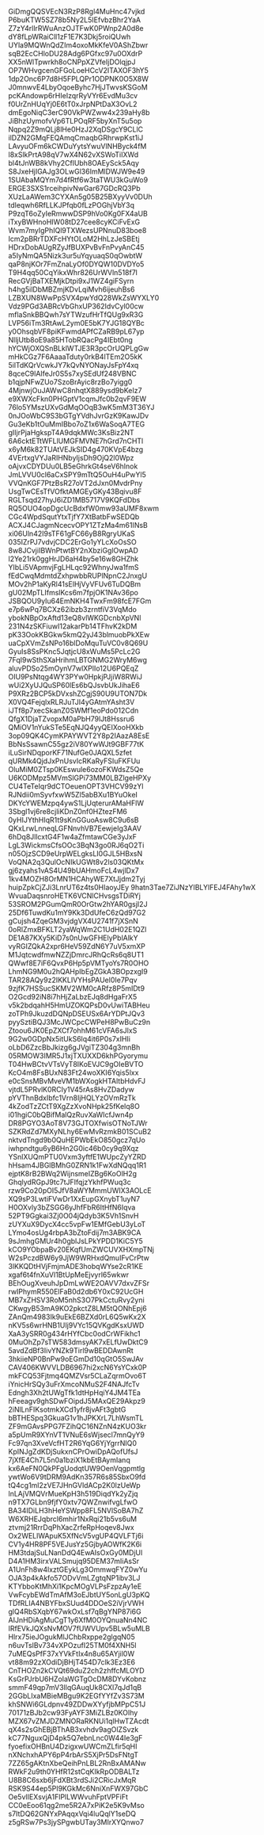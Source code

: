 GiDmgQQSVEcN3RzP8Rgl4MuHnc47vjkd
P6buKTW5SZ78b5Ny2L5IEfvbzBhr2YaA
Z7zY4rllrRWuAnzOJTFwK0PWnp2A0d8e
dY8fLpWRaiCll1zF1E7K3Dkj5roiQUwh
UYla9MQWnQdZIm4oxoMkKfeV0AShZbwr
sqB2EcCHloDU28Adg6PGfxc97u0OXdrP
XX5nWlTpwrkh8oCNPpXZVfeIjDOlqjpJ
OP7WHvgcenGFGoLoeHCcV2ITAXOF3hY5
1dp2Onc6P7d8H5FPLQPr1ODPNK0O5X8W
J0mnwvE4LbyOqoeByhc7HjJTwvsKSGoM
pcKAndowp6rHIeIzqrRyVYr6EvdMu3cv
f0UrZnHUqYj0E6tT0xJrpNPtDaX3OvL2
dmEgoNiqC3erC90VkPWZww4x239aHy8b
JiBhzUymofvVp6TLPOqRF5byXnT5u5op
Nqpq2Z9mQLj8lHe0HzJ2XqDSgcY9CLlC
ilDZN2GMqFEQAmqCmaqbGRhrwpKst1iJ
LAvyuOFm6kCWDuYytsYwuVlNHByck4fM
l8xSlkPrtA98qV7wX4N62vXSWoTiIXWd
bl4tJnWB8kVhy2CflUbh8OAEySck5Aqy
S8JxeHjIGAJg3OLwGl36ImMlDWJW9e49
1SUAbaMQYm7d4fRtf6w3taTWU3kGuWo9
ERGE3SXS1rceihpivNwGar67GDcRQ3Pb
XUzLaAWem3CYXAn5g05B25BXyyVv0DUh
tdleqwh6RfLLKJPfqb0fLzPOGhjVbY3q
P9zqT6oZyIeRmwwDSP9hVo0Kg0FX4aUB
iTxyBWHnoHIW08tD27cee8cyKCiFvExG
Wvm7myIgPhIQl9TXWezsUPNnuD83boe8
Icm2pBRrTDXFcHYtOLoM2HhLzJeSBEtj
HDrxDobAUgRZyJfBUXPvBvFnPvyAnC45
a5IyNmQA5Nizk3ur5uYqyuaqS0qOwbtW
qaP8njKOr7FmZnaLyOf0DYQW10DVDYo5
T9H4qq50CqYikxWhr826UrWVln518f7l
RecGVjBaTXEMjkDtpi9xJ1WZ4giFSyrn
h4hg5ilDbMBZmjKDvLqiMvh6ijeuhBs6
LZBXUN8WwPpSVX4pwYdQ28WkZsWYXLY0
Vdz9PGd3ABRcVbGhxUP362IdvCyl00cw
mflaSnkBBQwh7sYTWzufHrTfQUg9xR3G
LVP56iTm3RtAwL2ym0E5bK7YJG18QYBc
y0OhsqbVF8piKFwmdAPfCZaRB9pL67yp
NlljUtb8oE9a85HTobRQacPg4IEbt0ng
hYCWjOXQSnBLklWTJE3R3pcOrUQPLgGw
mHkCGz7F6AaaaTduty0rkB4lTEm2O5kK
5ilTdKQrVcwkJY7kQvNYONayJsFpY4xq
8qceC9lAIfeJr0S5s7xySEdUf248VBNC
b1qjpNFwZUo7SzoBrAyic8rzBo7yigg0
4MjnwjOuJAWwC8nhqtX889ysd9bKeIz7
e9XWXcFkn0PHGptV1cqmJfc0b2qvF9EW
76lo5YMszUXvGdMqOOqB3wK5mM3T36YJ
0nJOoWbC9S3bGTgYVdhJvrGzK9KawJDv
Gu3eKb1tOuMmIBbo7oZ1x6WaSoqA7TEG
gIIjrPjaHgkspT4A9dqkMWc3KsBiz2NT
6A6cktETtWFLlUMGFMVNE7hGrd7nCHTl
x6yM6k82TUAtVEJkSID4g470KVpE4bzg
4VErtxgVYJaRIHNbyIjsDh9OjQ2l0Wpz
oAjvxCDYDUu0LB5eGhrkGt4seV6hlnok
JmLVVU0cl6aCxSPY9mTtQ5OuH4uPwYl5
VVQnKGF7PtzBsR27oVT2dJxn0MvdrPny
UsgTwCEsTfVOfktAMGEyGKy43Bqivu8F
RGLTsqd27hyJ6iZD1MB5717V9KQFdDbs
RQ5OUO4opDgcUcBdxfW0mw93aUMF8xwm
CGc4WpdSqutYtxTjfY7XtBatbFwSEDQb
ACXJ4CJagmNcecvOPY1ZTzMa4m61INsB
xi06Uln42I9sTF61gFC66yB8RgryUKaS
035IZrPJ7vdvjCDC2ErGo1yYLcXoOsSO
8w8JCvjiIBWnPtwtBY2nXbziGglOwpAD
l2Ye21rk0ggHrJD6aH4by5e16w8GHZhk
YIbLi5VApmvjFgLHLqc92WhnyJwa1fmS
fEdCwqMdmtdZxhpwbbRUPlNpnC2JnxgU
MOv2hP1aKyRl41sElHjVyVFUv6TuDQBm
gU02MpTLIfmslKcs6m7fpjOK1NAv36po
JSBQOU9yIu64EmNKH4TwxFm98fcE7FGm
e7p6wPq7BCXz62ibzb3zrntfiV3VqMdo
ybokNBpOxAftd13eQ8vlWKGDcnbXpVNl
231N4zSKFiuwI12akarPb14TFhvK2kDM
pK33OokKBGkw5kmQ2yJ43blmuobPkXEw
uaCpXVmZsNPo16blDoMquTuVC0v8Q69U
GyuIs8SsPKnc5JqtjcU8xWuMs5PcLc2G
7FqI9wSthSXaHrihmLBTGNMG2WryM6wg
aluvPDSo25mOynV7wlXPlIo12U6PQEqZ
OIU9PsNtqg4WY3PYw0HpkjPJjiW8RWiJ
wUi2XyUJQuSP60lEs6bQJsvbUkJihaE6
P9XRz2BCP5kDVxshZCgjS90U9UTON7Dk
X0VQ4FejqlxRLRJuTJI4yGAtmYAsht3V
iJTf8p7xecSkanZ0SWMf1eoPdo012Cdn
QfgX1DjaTZvopxM0aPbH79lJt8Hssru6
QMiOV1nYukSTe5EqNJQ4yyQEIXooHXkb
3op09QK4CymKPAYWVT2Y8p2IAazA8EsE
BbNsSsawnC55gz2iV80YwWJt9GBF77tK
iLuSirNDqporKF71NufGe0JAQXL5zfet
qURMk4QjdJxPnUsvIcRKaRyFSIuFKFUu
OluMiM0ZTsp0KEswule6ozoFKWdsZ5Qe
U6KODMpz5MVmSlGPi73MM0LBZlgeHPXy
CU4TeTeIqr9dCTOeuenOPT3VHCV99zYl
RJNdii0mSyvfxwW5Zl5abBXu1BYuOkeI
DKYcYWEMzpq4ywS1LjUqterurAMaHFlW
3Sbgl1vj6re8cjliKDnZ0nf0HZtezFM6
0yHIJYthHIqR1t9sKnGGuoAsw8C9u6sB
QKxLrwLnneqLGFNnvhVB7EewjeIg3AAV
6hDq8JllcxtG4F1w4aZfmtawCGe3yJxF
LgL3WickmsCfsOOc3BqN3go0RJ6qO2Ti
n05OjzSCD9eUrpWELgksLI0GJL5HBxsN
VoQNA2q3QulOcNIkUGWt8v2ls03QKtMx
gj6zyahs1vAS4U49bUAHmoFcL4wjlDx7
1kv4MOZH8OrMN1HCAhyWE7XtJjdm2Tyj
huipZpkCjZJi3LnrUT6z4ts0HIaoyJEy
9hatn3Tae7ZiJNzYIBLYlFEJ4FAhy1wX
WvuaDaqsnroHETK6VCNlCHvsgsTDiRYj
53SROM2PGumQmR0OrGtw2hYAR0gsjI2J
25Df6TuwdKu1mY9Kk3DdUfeC6zQd97G2
gCujsh4ZqeGM3vjdgVX4U2741f7jXSnN
0oRlZmxBFKLT2yaWqWm2C1UdH02E1QZl
DE1A87KXy5KiD7s0nUwGFHElyPblAlkY
vyRGIZQkA2xpr6HeV59ZdN6Y7uV5xmXP
M1JqtcwdfmwNZZjDmrcJRhQcRs6q8UT1
QWwf8E7iF6QvxP6Hp5pVMTyoYs7R0OHO
LhmNG9M0u2hQAHpIbEgZGkA3BOpzxgI9
TAR28AQy9z2IKKLIVYHsPAUel0Ie7Pqv
9zjfK7HSSucSKMV2WM0cARfz8P5mIDt9
O2Gcd92iN8i7hHjZaLbzEJq8dHgaFrX5
v5k2bdqahH5HmUZOKQPsD0vUwiTABHeu
zoTPh9JkuzdDQNpDSEUSx6ArYDPtJQv3
pyySztiBQJ3McJWCpcCWPeH8PwBuCz9n
Ztoou6JK0EpZXCf7ohhM61cVFA6sJlxS
9G2w0GDpNx5itUkS6lq4it6P0s7xIHIi
oLbD6ZzcBbJkizg6gJVgiTZ304g3mnBh
05RMOW3IMR5J1xjTXUXXD6khPGyorymu
T04HwBCtvVTsVyT8IKoEVJC9gOIeBVTO
KcO4m8FsBUxN83Ft24woXKI6Yqis5lxx
e0cSnsMBvMveVM1bWXogkHTAltbHdvFJ
vjtdL5PRvlK0RCIy1V45rAs8HvZDadyw
pYVThnBdxIbfc1Vrn8IjHQLYzOVmRzTk
4kZodTzZCtT9XgZzXvoNHpk25fKelq8O
i01hgiC0bQBifMalQzRuvXaWIcfJwn4p
DR8PGYO3AoT8V73GJTOXfwisOTNoTJWr
SZKRdZd7MXyNLhy6EwMvRzmkB01SCuB2
nktvdTngd9b0QuHEPWbEkO850gcz7qUo
iwhpndtgu6yB6Hn2G0ic46b0cy9q9Xqz
YSnlXUQmPTU0Vxm3yftfE1WUpcZyYZRD
hHsam4JBGlBMhG0ZRN1k1FwXdNQqq1R1
ejptK8rB2BWq2WijnsmeIZBg6KoOlH2g
GhqlydRGpJ9tc7tJFIfqjzYkhfPWuq3c
rzw9Co20pOI5JfV8aWYMmmUWIX3AOLcE
XQ9sP3LwtiFVwDr1XxEupGXnybT1uyN7
H0OXvly3bZSGG6yJhfFbR6ItHfN6Iqva
52PT9Ggkai3Zj0O04jQdyb3K5Vh1SnvH
zUYXuX9DycX4cc5vpFw1EMfGebU3yLoT
LYmo4osUg4rbpA3bZtoFdij7m3ABK9CA
9sJmhgGMUr4h0gblJsLPkYPDD1KiC5Y5
kCO9YObpaBv20EKqfUmZWCUVXHXmpTNj
W2sPczdBW6y9JjW9WRHxdQmuIFvCrPtw
3lKKQDtHVjFmjmADE3hobqWYse2cR1KE
xgaf6t4fnXuVl1BtUpMeEjvyrl65wkwr
BEhOugXveuhJpDmLwWE2OAVV7dxvZFSr
rwIPhymR550ElFaB0d2db6Y0xC92UcGH
MB7xZHSV3RoM5nhS3O7PkCctuRvy2yni
CKwgyB53mA9KO2pkctZ8LM5tQONhEpj6
ZAnQm4983Ik9uEkE6BZXd0rL6Q5wKx2X
nKV5s6wrHNB1UIj9VYc15QVKgdKsxUWD
XaA3ySRR0g434rHYfCbc0odCrWFikhc1
0MuOhZp7sTW583dmsyAK7xELfUwDktC9
5avdZdBf3IivYNZk9Tirl9wBEDDAwnRt
3hkiieNP0BnPw9oEGmDd10qGtO5SwJAv
CAV406KWVVLDB6967hi2xcN6YsYCxk0P
mkFCQ53Fjtmq4QMZVsr5CLaZqrmOvo6T
iYnicHrSQy3uFrXmcoNMuS2F4NAJfcTv
Edngh3Xh2tUWgTfk1dtHpHqiY4JM4TEa
hFeeagv9ghSDwFOipdJ5MAxQE29Akpz9
2iNlLnFIKsotmkXCd1yfr8jvAFt3gbtG
bBTHESpq3GkuaG1v1hJPKXrL7LhWsmTL
ZF9mGAvsPPG7FZihQC16NZnN4zKUO3kr
a5pUmR9XYnVT1VNuE6sWjsecl7mnQyY9
Fc97qn3XveVcfHT2R6YqG6YjYgrrNIQ0
KpINJgZdKDjSukxnCPrOwiDpAQofUfsJ
7jXfE4Ch7L5n0a1bziX1kbEtBAymIanq
kx6AeFN0QkPFgUodqtUW9OenVqgpmtlg
ywtWo6V9tDRM9AdKn357R6s85SbxO9fd
tQ4cg1ml2zVE7JHnGVldACp2K0lzUeWp
lnLAjVMQVrMueKpH3h519DiqdYk2yZjq
n9TX7GLbn9fjfY0xtv7QWZnwifvgLfwO
BA34IDiLH3hHeYSWpp8FL5NVlSoBA7hZ
W6XRHEJqbrcl6mhir1NxRqi21b5vs6uM
ztvmj21RrrDqPhXacZrfeRpHoqev8Jwx
Ox2WELlWApuK5XfNcV5vgUP4QVLFTj6i
CV1y4HR8PF5VEJusYz5GjbyAOWfK2K6i
HM3tdajSuLNanDdQ4EwAIsOxGy0MDjUl
D4A1HM3irxVALSmujq95DEM37mIiAsSr
A1UnFh8w4lxztGEykLg3OmmwqFYZ0wYu
OJA3p4kAkfo57ODvVmLZgtqNP1ibv3LJ
KTYbboKtMhXi1KpcMOgVLPsFzpzAy1eE
VwFcybEWdTmAfM3oEJbtUY5onLgU3pKQ
TDfRLIA4NBYFbxSUud4DDOeS2iVjrVWH
glQ4RbSXqbY67wkOxLsf7qBgYNP87i6G
AIJnHDiAgMuCgT1y6XfM0OYQnuaNn4NC
IRfEVkJQXsNvMOV7fUWVUpv5BLw5uMLB
Hlrx75ieJOgukMlJChbRxppe2glgqN05
n6uvTsIBv734vXPOzufI25TM0f4XNH5l
7uMEQsPfF37xYVkFtIx4n8u65AYjil0W
vt88m92zXOdiDjBHjT454D7clk3Ez3E6
CnTHOZn2kCVQt69duZ2ch2zhffcMLOYD
KsGrPJrbU6HZoIaWGTgOcDM8DYvKobnz
smmF49qp7mV3llqGAuqUk8CXl7qJd1qB
2GGbLIxaMBieMBgu9K2EGfYYfZv3S73M
khSNWi6GLdpnv49ZDDwXYyfjbMPpC51J
70171zBJb2cw93FyAYF3MiZLBz0KOIhy
MZX67vZMJDZMNORaRKNUi1qlHwTZAcdt
qX4s2sGhEBjBThAB3xvhdv9agOlZSvzk
kC77NguxQjD4pk5Q7ebnLnc0W44Ie3gF
fyoefixOHBnU4DzigxwUWCmZLfir5qHI
nXNchxhAPY6pP4rbArS5XjPr5DsFNtgT
7ZZ65gAKtnXbeQeihPnLBL2RnBxAMANw
RWkF2u9th0YHfR12stCqKIkRpODBALTz
U8B8C6sxb6jFdXBt3rdSJi2CRicJxMqR
RSK9S44ep5PI9KGkMc6NniXnFWX97GbC
Oe5vlIEXsvjA1FlPlLWWvuhFptVPFiFt
CC0eEoo61qg2me5R2A7xPiK2e5K9vMso
s7ItDQ62GNYxPAqqxVqi4luQqlY1seDQ
z5gRSw7Ps3jySPgwbUTay3MIrXYQnwo7

